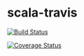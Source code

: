 # scala-travis

[![Build Status](https://travis-ci.org/haroonrasheed333/scala-travis.png?branch=master)](https://travis-ci.org/haroonrasheed333/scala-travis)

[![Coverage Status](https://coveralls.io/repos/haroonrasheed333/scala-travis/badge.svg?branch=master&service=github)](https://coveralls.io/github/haroonrasheed333/scala-travis?branch=master)